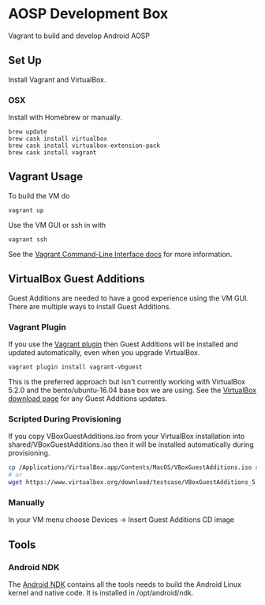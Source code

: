 # AOSP Development Box

Vagrant to build and develop Android AOSP

## Set Up

Install Vagrant and VirtualBox.

### OSX

Install with Homebrew or manually.

```
brew update
brew cask install virtualbox
brew cask install virtualbox-extension-pack
brew cask install vagrant
```

## Vagrant Usage

To build the VM do

```
vagrant up
```

Use the VM GUI or ssh in with

```
vagrant ssh
```

See the [Vagrant Command-Line Interface docs](https://www.vagrantup.com/docs/cli) for more information.

## VirtualBox Guest Additions

Guest Additions are needed to have a good experience using the VM GUI. There are multiple ways to install Guest Additions.

### Vagrant Plugin

If you use the [Vagrant plugin](https://github.com/dotless-de/vagrant-vbguest) then Guest Additions will be installed and updated automatically, even when you upgrade VirtualBox.

```
vagrant plugin install vagrant-vbguest
```

This is the preferred approach but isn't currently working with VirtualBox 5.2.0 and the bento/ubuntu-16.04 base box we are using. See the [VirtualBox download page](https://www.virtualbox.org/wiki/Downloads) for any Guest Additions updates.

### Scripted During Provisioning

If you copy VBoxGuestAdditions.iso from your VirtualBox installation into shared/VBoxGuestAdditions.iso then it will be installed automatically during provisioning.

```bash
cp /Applications/VirtualBox.app/Contents/MacOS/VBoxGuestAdditions.iso shared/
# or
wget https://www.virtualbox.org/download/testcase/VBoxGuestAdditions_5.2.1-118918.iso -O share/VBoxGuestAdditions.iso
```

### Manually

In your VM menu choose Devices -> Insert Guest Additions CD image

## Tools

### Android NDK

The [Android NDK](https://developer.android.com/ndk/index.html) contains all the tools needs to build the Android Linux kernel and native code. It is installed in /opt/android/ndk.
